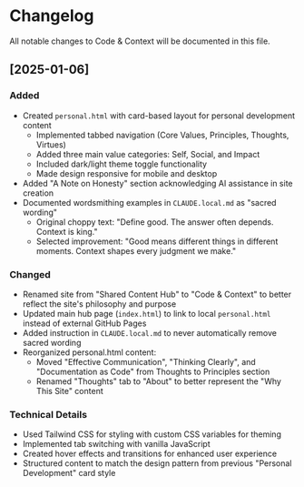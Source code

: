 # Changelog

All notable changes to Code & Context will be documented in this file.

## [2025-01-06]

### Added

- Created `personal.html` with card-based layout for personal development content
  - Implemented tabbed navigation (Core Values, Principles, Thoughts, Virtues)
  - Added three main value categories: Self, Social, and Impact
  - Included dark/light theme toggle functionality
  - Made design responsive for mobile and desktop
- Added "A Note on Honesty" section acknowledging AI assistance in site creation
- Documented wordsmithing examples in `CLAUDE.local.md` as "sacred wording"
  - Original choppy text: "Define good. The answer often depends. Context is king."
  - Selected improvement: "Good means different things in different moments. Context shapes every judgment we make."

### Changed

- Renamed site from "Shared Content Hub" to "Code & Context" to better reflect the site's philosophy and purpose
- Updated main hub page (`index.html`) to link to local `personal.html` instead of external GitHub Pages
- Added instruction in `CLAUDE.local.md` to never automatically remove sacred wording
- Reorganized personal.html content:
  - Moved "Effective Communication", "Thinking Clearly", and "Documentation as Code" from Thoughts to Principles section
  - Renamed "Thoughts" tab to "About" to better represent the "Why This Site" content

### Technical Details

- Used Tailwind CSS for styling with custom CSS variables for theming
- Implemented tab switching with vanilla JavaScript
- Created hover effects and transitions for enhanced user experience
- Structured content to match the design pattern from previous "Personal Development" card style
